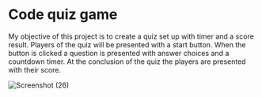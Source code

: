 # Code quiz game

My objective of this project is to create a quiz set up with timer and a score result. Players of the quiz will be presented with a start
button. When the button is clicked a question is presented with answer choices and a countdown timer.
At the conclusion of the quiz the players are presented with their score.



![Screenshot (26)](https://user-images.githubusercontent.com/66184450/92509044-778c8700-f1be-11ea-9981-6c6a09ea1a52.png)
